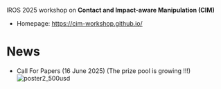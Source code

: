 IROS 2025 workshop on **Contact and Impact-aware Manipulation (CIM)**

* Homepage: https://cim-workshop.github.io/

# News
- Call For Papers (16 June 2025) (The prize pool is growing !!!)
![poster2_500usd](https://github.com/user-attachments/assets/22b1ff5d-5e92-48ec-839c-f610aec8a6b5)

